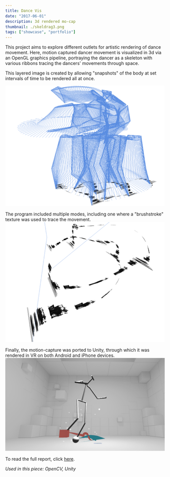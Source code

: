 ```yaml
---
title: Dance Vis
date: "2017-06-01"
description: 3d rendered mo-cap
thumbnail: ./skeldrag3.png
tags: ["showcase", "portfolio"]
---
```


This project aims to explore different outlets for artistic rendering of dance movement. Here, motion captured dancer movement is visualized in 3d via an OpenGL graphics pipeline, portraying the dancer as a skeleton with various ribbons tracing the dancers' movements through space.

This layered image is created by allowing "snapshots" of the body at set intervals of time to be rendered all at once.

![OpenGL 1](./skeldrag2.png)

The program included multiple modes, including one where a "brushstroke" texture was used to trace the movement.
![OpenGL 2](./LandingPage.png)

Finally, the motion-capture was ported to Unity, through which it was rendered in VR on both Android and iPhone devices.
![VR Port](./VR_Skeleton.png)

To read the full report, click [here](https://leiac.me/dance-visualization).

_Used in this piece: OpenCV, Unity_

